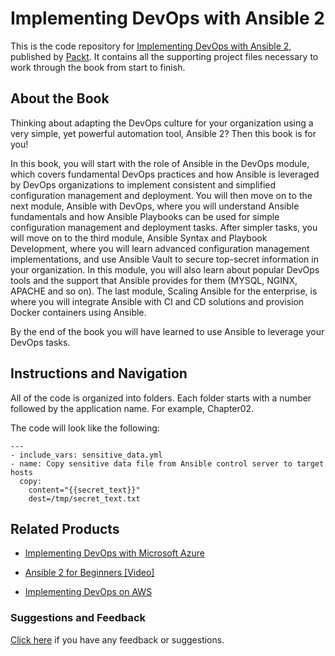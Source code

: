 # Implementing DevOps with Ansible 2
This is the code repository for [Implementing DevOps with Ansible 2](https://www.packtpub.com/networking-and-servers/implementing-devops-ansible-2?utm_source=github&utm_medium=repository&utm_campaign=9781787120532), published by [Packt](https://www.packtpub.com/?utm_source=github). It contains all the supporting project files necessary to work through the book from start to finish.
## About the Book
Thinking about adapting the DevOps culture for your organization using a very simple, yet powerful automation tool, Ansible 2? Then this book is for you!

In this book, you will start with the role of Ansible in the DevOps module, which covers fundamental DevOps practices and how Ansible is leveraged by DevOps organizations to implement consistent and simplified configuration management and deployment. You will then move on to the next module, Ansible with DevOps, where you will understand Ansible fundamentals and how Ansible Playbooks can be used for simple configuration management and deployment tasks. After simpler tasks, you will move on to the third module, Ansible Syntax and Playbook Development, where you will learn advanced configuration management implementations, and use Ansible Vault to secure top-secret information in your organization. In this module, you will also learn about popular DevOps tools and the support that Ansible provides for them (MYSQL, NGINX, APACHE and so on). The last module, Scaling Ansible for the enterprise, is where you will integrate Ansible with CI and CD solutions and provision Docker containers using Ansible.

By the end of the book you will have learned to use Ansible to leverage your DevOps tasks.

## Instructions and Navigation
All of the code is organized into folders. Each folder starts with a number followed by the application name. For example, Chapter02.



The code will look like the following:
```
---
- include_vars: sensitive_data.yml
- name: Copy sensitive data file from Ansible control server to target hosts
  copy:
    content="{{secret_text}}"
    dest=/tmp/secret_text.txt
```



## Related Products
* [Implementing DevOps with Microsoft Azure](https://www.packtpub.com/networking-and-servers/implementing-devops-microsoft-azure?utm_source=github&utm_medium=repository&utm_campaign=9781787127029)

* [Ansible 2 for Beginners [Video]](https://www.packtpub.com/networking-and-servers/ansible-2-beginners-video?utm_source=github&utm_medium=repository&utm_campaign=9781786465719)

* [Implementing DevOps on AWS](https://www.packtpub.com/virtualization-and-cloud/implementing-devops-aws?utm_source=github&utm_medium=repository&utm_campaign=9781786460141)

### Suggestions and Feedback
[Click here](https://docs.google.com/forms/d/e/1FAIpQLSe5qwunkGf6PUvzPirPDtuy1Du5Rlzew23UBp2S-P3wB-GcwQ/viewform) if you have any feedback or suggestions.
